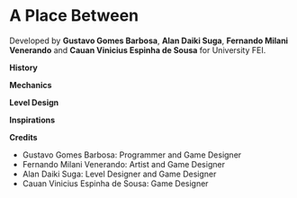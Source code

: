 # A Place Between

Developed by **Gustavo Gomes Barbosa**, **Alan Daiki Suga**, **Fernando Milani Venerando** and **Cauan Vinicius Espinha de Sousa** for University FEI.

**History**

**Mechanics**

**Level Design**

**Inspirations**

**Credits**

* Gustavo Gomes Barbosa: Programmer and Game Designer
* Fernando Milani Venerando: Artist and Game Designer
* Alan Daiki Suga: Level Designer and Game Designer
* Cauan Vinicius Espinha de Sousa: Game Designer 
